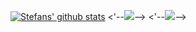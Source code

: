 [![Stefans' github stats](https://github-readme-stats.vercel.app/api?username=sthagen&show_icons=true&count_private=true&theme=highcontrast&hide_border=true&bg_color=112034)](https://github.com/sthagen)
<'--![](https://github-readme-stats.vercel.app/api?username=sthagen&show_icons=true&count_private=true&theme=highcontrast&hide_border=true&bg_color=112034)-->
<'--![](https://github-readme-stats.vercel.app/api/top-langs/?username=sthagen&hide=html&langs_count=8&layout=compact&theme=highcontrast&hide_border=true&bg_color=112034)-->
